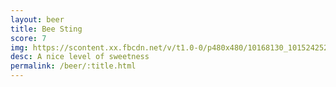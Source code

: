 ```yaml
---
layout: beer
title: Bee Sting
score: 7
img: https://scontent.xx.fbcdn.net/v/t1.0-0/p480x480/10168130_10152425240878745_5742462968298954155_n.jpg?oh=72f424ba4903025b39788259c77dc467&oe=5882E92A
desc: A nice level of sweetness
permalink: /beer/:title.html
---
```

